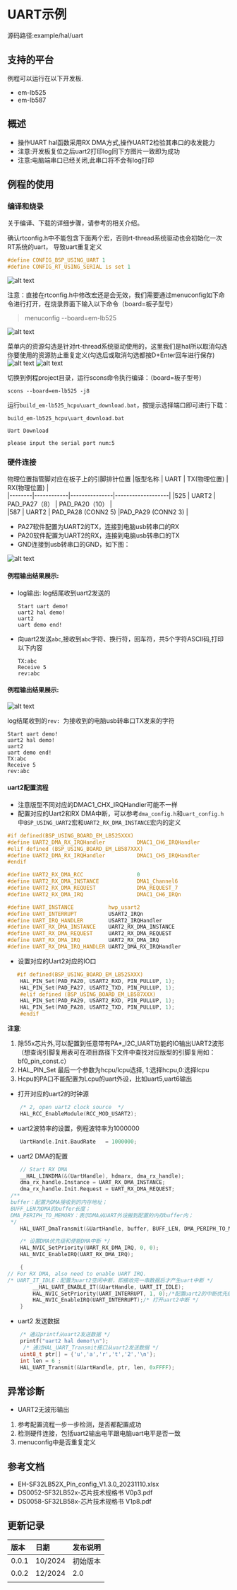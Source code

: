 # UART示例
源码路径:example/hal/uart
## 支持的平台
例程可以运行在以下开发板.
* em-lb525
* em-lb587

## 概述
* 操作UART hal函数采用RX DMA方式,操作UART2检验其串口的收发能力
* 注意:开发板复位之后uart2打印log同下方图片一致即为成功
* 注意:电脑端串口已经关闭,此串口将不会有log打印
## 例程的使用
### 编译和烧录
关于编译、下载的详细步骤，请参考[](/quickstart/get-started.md)的相关介绍。

确认rtconfig.h中不能包含下面两个宏，否则rt-thread系统驱动也会初始化一次RT系统的uart，
导致uart重复定义
```c
#define CONFIG_BSP_USING_UART 1
#define CONFIG_RT_USING_SERIAL is set 1
```
![alt text](assets/define_erro.png)


注意：直接在rtconfig.h中修改宏还是会无效，我们需要通过menuconfig如下命令进行打开，在烧录界面下输入以下命令（board=板子型号）


> menuconfig --board=em-lb525

![alt text](assets/common.png)

菜单内的资源勾选是针对rt-thread系统驱动使用的，这里我们是hal所以取消勾选你要使用的资源防止重复定义(勾选后或取消勾选都按D+Enter回车进行保存)
![alt text](assets/menuconfig1.png)
![alt text](assets/menuconfig2.png)

切换到例程project目录，运行scons命令执行编译：（board=板子型号）

```
scons --board=em-lb525 -j8
```

运行`build_em-lb525_hcpu\uart_download.bat`，按提示选择端口即可进行下载：

```
build_em-lb525_hcpu\uart_download.bat

Uart Download

please input the serial port num:5
```

### 硬件连接
物理位置指管脚对应在板子上的引脚排针位置
|版型名称  | UART       | TX(物理位置)     | RX(物理位置)   |    
|--------|------------|---------------|-------------------|
|525    | UART2     | PAD_PA27（8）    | PAD_PA20（10）    |   
|587  | UART2     | PAD_PA28 (CONN2 5)  |PAD_PA29 (CONN2 3)  |


* PA27软件配置为UART2的TX，连接到电脑usb转串口的RX
* PA20软件配置为UART2的RX，连接到电脑usb转串口的TX
* GND连接到usb转串口的GND，如下图：

![alt text](assets/52-DevKit-lcd-V1.0.png)



#### 例程输出结果展示:
* log输出:
  log结尾收到uart2发送的
  ```
  Start uart demo!
  uart2 hal demo!
  uart2
  uart demo end!
  ```
* 向uart2发送`abc`,接收到`abc`字符、换行符，回车符，共5个字符ASCII码,打印以下内容
    ```
    TX:abc
    Receive 5
    rev:abc
    ```



#### 例程输出结果展示:
![alt text](assets/uart_log.png)


log结尾收到的`rev: `为接收到的电脑usb转串口TX发来的字符
```
Start uart demo!
uart2 hal demo!
uart2
uart demo end!
TX:abc
Receive 5
rev:abc
```

#### uart2配置流程
* 注意版型不同对应的DMAC1_CHX_IRQHandler可能不一样
* 配置对应的Uart2和RX DMA中断，可以参考`dma_config.h`和`uart_config.h`中`BSP_USING_UART2`宏和`UART2_RX_DMA_INSTANCE`宏内的定义

```c
#if defined(BSP_USING_BOARD_EM_LB525XXX)
#define UART2_DMA_RX_IRQHandler          DMAC1_CH6_IRQHandler
#elif defined (BSP_USING_BOARD_EM_LB587XXX)
#define UART2_DMA_RX_IRQHandler          DMAC1_CH5_IRQHandler
#endif

#define UART2_RX_DMA_RCC                 0
#define UART2_RX_DMA_INSTANCE            DMA1_Channel6
#define UART2_RX_DMA_REQUEST             DMA_REQUEST_7
#define UART2_RX_DMA_IRQ                 DMAC1_CH6_IRQn

#define UART_INSTANCE           hwp_usart2
#define UART_INTERRUPT          USART2_IRQn
#define UART_IRQ_HANDLER        USART2_IRQHandler
#define UART_RX_DMA_INSTANCE    UART2_RX_DMA_INSTANCE
#define UART_RX_DMA_REQUEST     UART2_RX_DMA_REQUEST
#define UART_RX_DMA_IRQ         UART2_RX_DMA_IRQ
#define UART_RX_DMA_IRQ_HANDLER UART2_DMA_RX_IRQHandler
```




* 设置对应的Uart2对应的IO口
```c
   #if defined(BSP_USING_BOARD_EM_LB525XXX)
    HAL_PIN_Set(PAD_PA20, USART2_RXD, PIN_PULLUP, 1);
    HAL_PIN_Set(PAD_PA27, USART2_TXD, PIN_PULLUP, 1);
    #elif defined (BSP_USING_BOARD_EM_LB587XXX)
    HAL_PIN_Set(PAD_PA29, USART2_RXD, PIN_PULLUP, 1);
    HAL_PIN_Set(PAD_PA28, USART2_TXD, PIN_PULLUP, 1);
    #endif
```
**注意**: 
1. 除55x芯片外,可以配置到任意带有PA*_I2C_UART功能的IO输出UART2波形（想查询引脚复用表可在项目路径下文件中查找对应版型的引脚复用如：bf0_pin_const.c）
2.  HAL_PIN_Set 最后一个参数为hcpu/lcpu选择, 1:选择hcpu,0:选择lcpu 
3.  Hcpu的PA口不能配置为Lcpu的uart外设，比如uart5,uart6输出 
* 打开对应的uart2的时钟源
```c
    /* 2, open uart2 clock source  */
    HAL_RCC_EnableModule(RCC_MOD_USART2);
```
* uart2波特率的设置，例程波特率为1000000
```c
    UartHandle.Init.BaudRate   = 1000000;
```
* uart2 DMA的配置
```c
    // Start RX DMA
    __HAL_LINKDMA(&(UartHandle), hdmarx, dma_rx_handle);
    dma_rx_handle.Instance = UART_RX_DMA_INSTANCE;
    dma_rx_handle.Init.Request = UART_RX_DMA_REQUEST;
 /**
 buffer：配置为DMA接收到的内存地址；
 BUFF_LEN为DMA的buffer长度；
 DMA_PERIPH_TO_MEMORY：表示DMA从UART外设搬到配置的内存buffer内；
 */   
    HAL_UART_DmaTransmit(&UartHandle, buffer, BUFF_LEN, DMA_PERIPH_TO_MEMORY);

    /* 设置DMA优先级和使能DMA中断 */
    HAL_NVIC_SetPriority(UART_RX_DMA_IRQ, 0, 0);
    HAL_NVIC_EnableIRQ(UART_RX_DMA_IRQ);

    {
// For RX DMA, also need to enable UART IRQ.
/* UART_IT_IDLE：配置为uart2空闲中断，即接收完一串数据后才产生uart中断 */
        __HAL_UART_ENABLE_IT(&UartHandle, UART_IT_IDLE);
        HAL_NVIC_SetPriority(UART_INTERRUPT, 1, 0);/*配置uart2的中断优先级*/
        HAL_NVIC_EnableIRQ(UART_INTERRUPT);/* 打开uart2中断 */
    }
```
* uart2 发送数据
```c
    /* 通过printf从uart2发送数据 */
    printf("uart2 hal demo!\n");
     /* 通过HAL_UART_Transmit接口从uart2发送数据 */
    uint8_t ptr[] = {'u','a','r','t','2','\n'};
    int len = 6 ;
    HAL_UART_Transmit(&UartHandle, ptr, len, 0xFFFF);
```
## 异常诊断
* UART2无波形输出
1. 参考配置流程一步一步检测，是否都配置成功
2. 检测硬件连接，包括uart2输出电平跟电脑uart电平是否一致
3. menuconfig中是否重复定义



## 参考文档
* EH-SF32LB52X_Pin_config_V1.3.0_20231110.xlsx
* DS0052-SF32LB52x-芯片技术规格书 V0p3.pdf
* DS0058-SF32LB58x-芯片技术规格书 V1p8.pdf

## 更新记录
|版本 |日期   |发布说明 |
|:---|:---|:---|
|0.0.1 |10/2024 |初始版本 |
|0.0.2 |12/2024 |2.0  |
| | | |

